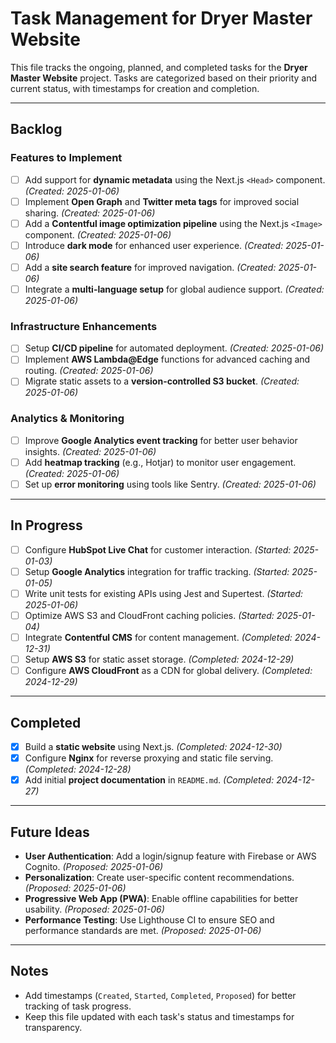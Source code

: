 # Task Management for Dryer Master Website

This file tracks the ongoing, planned, and completed tasks for the **Dryer Master Website** project. Tasks are categorized based on their priority and current status, with timestamps for creation and completion.

---

## **Backlog**

### Features to Implement

- [ ] Add support for **dynamic metadata** using the Next.js `<Head>` component. _(Created: 2025-01-06)_
- [ ] Implement **Open Graph** and **Twitter meta tags** for improved social sharing. _(Created: 2025-01-06)_
- [ ] Add a **Contentful image optimization pipeline** using the Next.js `<Image>` component. _(Created: 2025-01-06)_
- [ ] Introduce **dark mode** for enhanced user experience. _(Created: 2025-01-06)_
- [ ] Add a **site search feature** for improved navigation. _(Created: 2025-01-06)_
- [ ] Integrate a **multi-language setup** for global audience support. _(Created: 2025-01-06)_

### Infrastructure Enhancements

- [ ] Setup **CI/CD pipeline** for automated deployment. _(Created: 2025-01-06)_
- [ ] Implement **AWS Lambda@Edge** functions for advanced caching and routing. _(Created: 2025-01-06)_
- [ ] Migrate static assets to a **version-controlled S3 bucket**. _(Created: 2025-01-06)_

### Analytics & Monitoring

- [ ] Improve **Google Analytics event tracking** for better user behavior insights. _(Created: 2025-01-06)_
- [ ] Add **heatmap tracking** (e.g., Hotjar) to monitor user engagement. _(Created: 2025-01-06)_
- [ ] Set up **error monitoring** using tools like Sentry. _(Created: 2025-01-06)_

---

## **In Progress**

- [ ] Configure **HubSpot Live Chat** for customer interaction. _(Started: 2025-01-03)_
- [ ] Setup **Google Analytics** integration for traffic tracking. _(Started: 2025-01-05)_
- [ ] Write unit tests for existing APIs using Jest and Supertest. _(Started: 2025-01-06)_
- [ ] Optimize AWS S3 and CloudFront caching policies. _(Started: 2025-01-04)_
- [ ] Integrate **Contentful CMS** for content management. _(Completed: 2024-12-31)_
- [ ] Setup **AWS S3** for static asset storage. _(Completed: 2024-12-29)_
- [ ] Configure **AWS CloudFront** as a CDN for global delivery. _(Completed: 2024-12-29)_

---

## **Completed**

- [x] Build a **static website** using Next.js. _(Completed: 2024-12-30)_
- [x] Configure **Nginx** for reverse proxying and static file serving. _(Completed: 2024-12-28)_
- [x] Add initial **project documentation** in `README.md`. _(Completed: 2024-12-27)_

---

## **Future Ideas**

- **User Authentication**: Add a login/signup feature with Firebase or AWS Cognito. _(Proposed: 2025-01-06)_
- **Personalization**: Create user-specific content recommendations. _(Proposed: 2025-01-06)_
- **Progressive Web App (PWA)**: Enable offline capabilities for better usability. _(Proposed: 2025-01-06)_
- **Performance Testing**: Use Lighthouse CI to ensure SEO and performance standards are met. _(Proposed: 2025-01-06)_

---

## **Notes**

- Add timestamps (`Created`, `Started`, `Completed`, `Proposed`) for better tracking of task progress.
- Keep this file updated with each task's status and timestamps for transparency.
